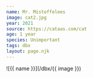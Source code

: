 ```yaml
---
name: Mr. Mistoffelees
image: cat2.jpg
year: 2021
source: https://cataas.com/cat
age: 1 year
species: Unimportant
tags: dbx
layout: page.njk
---
```


![{{ name }}](/dbx/{{ image }})
